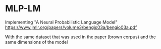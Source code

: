 # MLP-LM
Implementing "A Neural Probabilistic Language Model"
https://www.jmlr.org/papers/volume3/bengio03a/bengio03a.pdf

With the same dataset that was used in the paper (brown corpus) and the same dimensions of the model 
